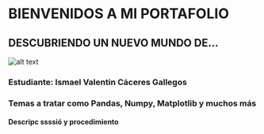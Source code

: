 # BIENVENIDOS A MI PORTAFOLIO

## DESCUBRIENDO UN NUEVO MUNDO DE...

![alt text](https://decidesoluciones.es/wp-content/uploads/2019/09/Iqvia-acquires-NLP-provider-Linguamatics_wrbm_large.jpg)

### Estudiante: Ismael Valentin Cáceres Gallegos

###  Temas a tratar como Pandas, Numpy, Matplotlib y muchos más

#### Descripc  ssssió y procedimiento

